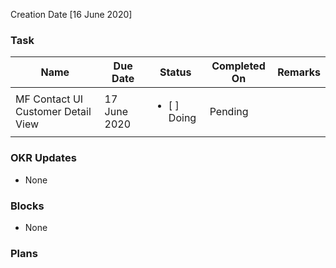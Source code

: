 Creation Date [16 June 2020]


### Task 
| Name | Due Date | Status | Completed On | Remarks |
| ---- | ------ | --------- | ------------ | ------- |
| MF Contact UI Customer Detail View | 17 June 2020 | <ul><li>[ ] Doing</li></ul> | Pending |  |  


### OKR Updates
- None

### Blocks 
- None

### Plans 
